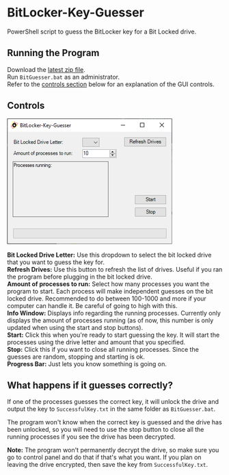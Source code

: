 # BitLocker-Key-Guesser
PowerShell script to guess the BitLocker key for a Bit Locked drive.

## Running the Program
Download the [latest zip file](https://github.com/DiadNetworks/BitLocker-Key-Guesser/releases/latest).  
Run `BitGuesser.bat` as an administrator.  
Refer to the [controls section](https://github.com/DiadNetworks/BitLocker-Key-Guesser#controls) below for an explanation of the GUI controls.

## Controls
![Local Image](Images/gui-image.png)  
  
**Bit Locked Drive Letter:** Use this dropdown to select the bit locked drive that you want to guess the key for.  
**Refresh Drives:** Use this button to refresh the list of drives. Useful if you ran the program before plugging in the bit locked drive.  
**Amount of processes to run:** Select how many processes you want the program to start. Each process will make independent guesses on the bit locked drive. Recommended to do between 100-1000 and more if your computer can handle it. Be careful of going to high with this.  
**Info Window:** Displays info regarding the running processes. Currently only displays the amount of processes running (as of now, this number is only updated when using the start and stop buttons).  
**Start:** Click this when you're ready to start guessing the key. It will start the processes using the drive letter and amount that you specified.  
**Stop:** Click this if you want to close all running processes. Since the guesses are random, stopping and starting is ok.  
**Progress Bar:** Just lets you know something is going on.  

## What happens if it guesses correctly?  
If one of the processes guesses the correct key, it will unlock the drive and output the key to `SuccessfulKey.txt` in the same folder as `BitGuesser.bat`.  

The program won't know when the correct key is guessed and the drive has been unlocked, so you will need to use the stop button to close all the running processes if you see the drive has been decrypted.  

**Note:** The program won't permanently decrypt the drive, so make sure you go to control panel and do that if that's what you want. If you plan on leaving the drive encrypted, then save the key from `SuccessfulKey.txt`.